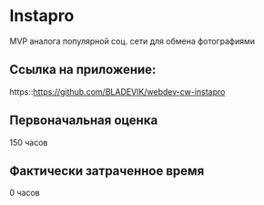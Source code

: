 # Instapro

MVP аналога популярной соц. сети для обмена фотографиями

## Ссылка на приложение:

https::https://github.com/BLADEVIK/webdev-cw-instapro

## Первоначальная оценка

150 часов

## Фактически затраченное время

0 часов
